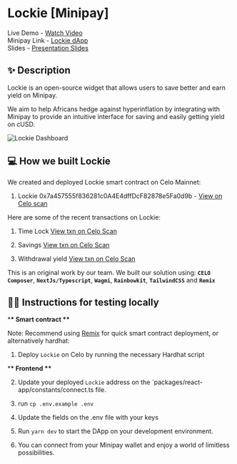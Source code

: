# Lockie [Minipay]

Live Demo - [Watch Video](https://drive.google.com/file/d/1yUIWSLDOX2UzLD5x91ifjGiSGzbOJjm3/view) <br />
Minipay Link - [Lockie dApp](https://lockie-minipay.vercel.app) <br />
Slides - [Presentation Slides](https://he-s3.s3.amazonaws.com/media/sprint/lancelot-hackathon-4/team/1887941/b21642elockie_slides.pdf)

## ✨ Description

Lockie is an open-source widget that allows users to save better and earn yield on Minipay.

We aim to help Africans hedge against hyperinflation by integrating with Minipay to provide an intuitive interface for saving and easily getting yield on cUSD.

![Lockie Dashboard](https://lockie-minipay.vercel.app/img/preview.png)

## 💻 How we built Lockie

We created and deployed Lockie smart contract on Celo Mainnet:

1. Lockie 0x7a457555f836281c0A4E4dffDcF82878e5Fa0d9b - [View on Celo scan](https://celoscan.io/address/v)

Here are some of the recent transactions on Lockie:

1. Time Lock [View txn on Celo Scan](https://celoscan.io/tx/0x286905841305f9a486c63f076017d1146c1f2c591e2357166c9deaf29a0198da)

1. Savings [View txn on Celo Scan](https://celoscan.io/tx/0xe579d538f22cb96f45f744d356274e998e4426fc7ed932e784914177d9e41d94)

1. Withdrawal yield [View txn on Celo Scan](https://celoscan.io/tx/0x926e516a67bf03b434b14ddea28eb8c96d895bdaaa3b3c477c90377386d67213)

This is an original work by our team. We built our solution using: **`CELO Composer`**, **`NextJs/Typescript`**, **`Wagmi`**, **`Rainbowkit`**, **`TailwindCSS`** and **`Remix`**

## 🧑‍💻 Instructions for testing locally

\***\* Smart contract \*\***

Note: Recommend using [Remix](https://remix.ethereum.org) for quick smart contract deployment, or alternatively hardhat:

1. Deploy `Lockie` on Celo by running the necessary Hardhat script

\***\* Frontend \*\***

2. Update your deployed `Lockie` address on the `packages/react-app/constants/connect.ts file.

3. run `cp .env.example .env`

4. Update the fields on the .env file with your keys

5. Run `yarn dev` to start the DApp on your development environment.

6. You can connect from your Minipay wallet and enjoy a world of limitless possibilities.
